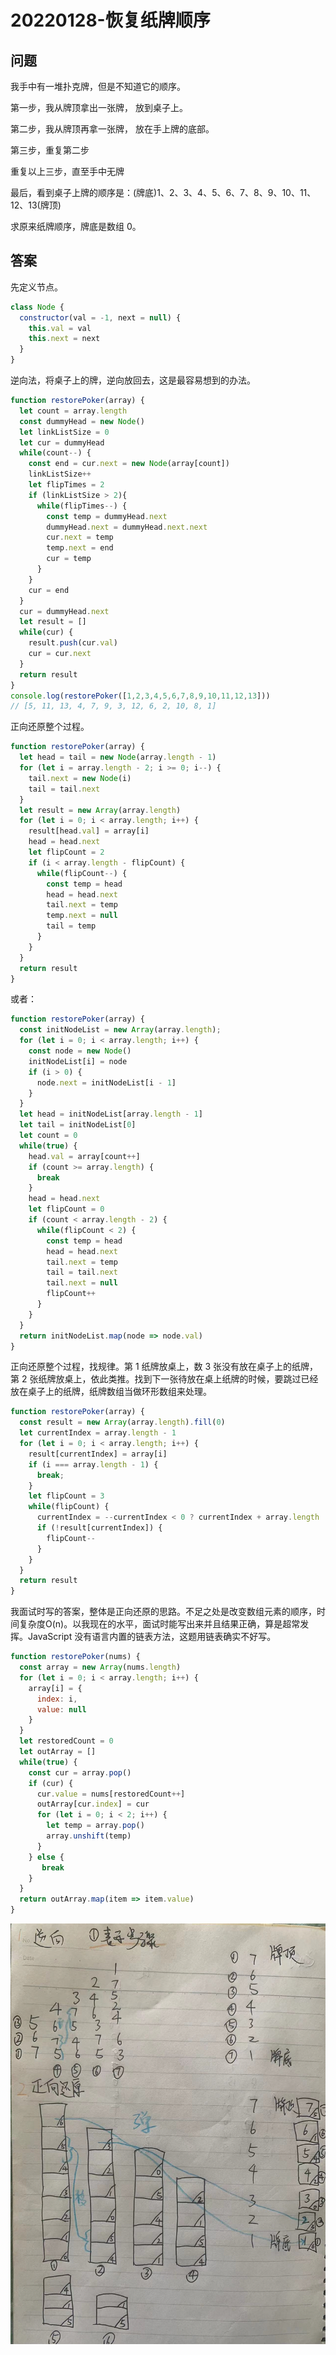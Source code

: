 # 20220128-恢复纸牌顺序

## 问题

我手中有一堆扑克牌，但是不知道它的顺序。

第一步，我从牌顶拿出一张牌， 放到桌子上。

第二步，我从牌顶再拿一张牌， 放在手上牌的底部。

第三步，重复第二步

重复以上三步，直至手中无牌

最后，看到桌子上牌的顺序是：(牌底)1、2、3、4、5、6、7、8、9、10、11、12、13(牌顶)

求原来纸牌顺序，牌底是数组 0。

## 答案

先定义节点。 

```JavaScript
class Node {
  constructor(val = -1, next = null) {
    this.val = val
    this.next = next
  }
}
```

逆向法，将桌子上的牌，逆向放回去，这是最容易想到的办法。

```JavaScript
function restorePoker(array) {
  let count = array.length
  const dummyHead = new Node()
  let linkListSize = 0
  let cur = dummyHead
  while(count--) {
    const end = cur.next = new Node(array[count])
    linkListSize++
    let flipTimes = 2
    if (linkListSize > 2){
      while(flipTimes--) {
        const temp = dummyHead.next
        dummyHead.next = dummyHead.next.next
        cur.next = temp
        temp.next = end
        cur = temp
      }
    }
    cur = end
  }
  cur = dummyHead.next
  let result = []
  while(cur) {
    result.push(cur.val)
    cur = cur.next
  }
  return result
}
console.log(restorePoker([1,2,3,4,5,6,7,8,9,10,11,12,13]))
// [5, 11, 13, 4, 7, 9, 3, 12, 6, 2, 10, 8, 1]
```

正向还原整个过程。

```JavaScript
function restorePoker(array) {
  let head = tail = new Node(array.length - 1)
  for (let i = array.length - 2; i >= 0; i--) {
    tail.next = new Node(i)
    tail = tail.next
  }
  let result = new Array(array.length)
  for (let i = 0; i < array.length; i++) {
    result[head.val] = array[i]
    head = head.next
    let flipCount = 2
    if (i < array.length - flipCount) {
      while(flipCount--) {
        const temp = head
        head = head.next
        tail.next = temp
        temp.next = null
        tail = temp
      }
    }
  }
  return result
}
```

或者：

```JavaScript
function restorePoker(array) {
  const initNodeList = new Array(array.length);
  for (let i = 0; i < array.length; i++) {
    const node = new Node()
    initNodeList[i] = node
    if (i > 0) {
      node.next = initNodeList[i - 1]
    }
  }
  let head = initNodeList[array.length - 1]
  let tail = initNodeList[0]
  let count = 0
  while(true) {
    head.val = array[count++] 
    if (count >= array.length) {
      break
    }
    head = head.next
    let flipCount = 0
    if (count < array.length - 2) {
      while(flipCount < 2) {
        const temp = head
        head = head.next
        tail.next = temp
        tail = tail.next
        tail.next = null
        flipCount++
      }  
    }
  }
  return initNodeList.map(node => node.val)
}
```

正向还原整个过程，找规律。第 1 纸牌放桌上，数 3 张没有放在桌子上的纸牌，第 2 张纸牌放桌上，依此类推。找到下一张待放在桌上纸牌的时候，要跳过已经放在桌子上的纸牌，纸牌数组当做环形数组来处理。

```JavaScript
function restorePoker(array) {
  const result = new Array(array.length).fill(0)
  let currentIndex = array.length - 1
  for (let i = 0; i < array.length; i++) {
    result[currentIndex] = array[i]
    if (i === array.length - 1) {
      break;
    }
    let flipCount = 3
    while(flipCount) {
      currentIndex = --currentIndex < 0 ? currentIndex + array.length : currentIndex
      if (!result[currentIndex]) {
        flipCount--
      }
    }
  }
  return result
}
```

我面试时写的答案，整体是正向还原的思路。不足之处是改变数组元素的顺序，时间复杂度O(n)。以我现在的水平，面试时能写出来并且结果正确，算是超常发挥。JavaScript 没有语言内置的链表方法，这题用链表确实不好写。

```JavaScript
function restorePoker(nums) {
  const array = new Array(nums.length)
  for (let i = 0; i < array.length; i++) {
    array[i] = {
      index: i,
      value: null
    }
  }
  let restoredCount = 0
  let outArray = []
  while(true) {
    const cur = array.pop()
    if (cur) {
      cur.value = nums[restoredCount++]
      outArray[cur.index] = cur
      for (let i = 0; i < 2; i++) {
        let temp = array.pop()
        array.unshift(temp)
      }    
    } else {
       break
    }
  }
  return outArray.map(item => item.value)
}
```

![restorePoker.jpeg](https://raw.githubusercontent.com/xudale/interview/master/assets/restorePoker.jpeg)




